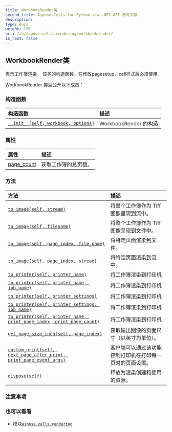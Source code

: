 ```yaml
---
title: WorkbookRender类
second_title: Aspose.Cells for Python via .NET API 参考文献
description:
type: docs
weight: 150
url: /zh/aspose.cells.rendering/workbookrender/
is_root: false
---
```

## WorkbookRender类
表示工作簿渲染。
该类的构造函数，在修改pagesetup、cell样式后必须使用。



WorkbookRender 类型公开以下成员：

### 构造函数
|构造函数|描述|
| :- | :- |
| [`__init__(self, workbook, options)`](/cells/python-net/zh/aspose.cells.rendering/workbookrender/__init__/#aspose.cells.workbook-aspose.cells.rendering.imageorprintoptions) | WorkbookRender 的构造|


### 属性
|属性|描述|
| :- | :- |
| [page_count](/cells/python-net/zh/aspose.cells.rendering/workbookrender/page_count) |获取工作簿的总页数。|


### 方法
|方法|描述|
| :- | :- |
| [`to_image(self, stream)`](/cells/python-net/zh/aspose.cells.rendering/workbookrender/to_image/#io.rawiobase) |将整个工作簿作为 Tiff 图像呈现到流中。|
| [`to_image(self, filename)`](/cells/python-net/zh/aspose.cells.rendering/workbookrender/to_image/#str) |将整个工作簿作为 Tiff 图像呈现到文件中。|
| [`to_image(self, page_index, file_name)`](/cells/python-net/zh/aspose.cells.rendering/workbookrender/to_image/#int-str) |将特定页面渲染到文件。|
| [`to_image(self, page_index, stream)`](/cells/python-net/zh/aspose.cells.rendering/workbookrender/to_image/#int-io.rawiobase) |将特定页面渲染到流中。|
| [`to_printer(self, printer_name)`](/cells/python-net/zh/aspose.cells.rendering/workbookrender/to_printer/#str) |将工作簿渲染到打印机|
| [`to_printer(self, printer_name, job_name)`](/cells/python-net/zh/aspose.cells.rendering/workbookrender/to_printer/#str-str) |将工作簿渲染到打印机|
| [`to_printer(self, printer_settings)`](/cells/python-net/zh/aspose.cells.rendering/workbookrender/to_printer/#aspose.pydrawing.printing.printersettings) |将工作簿渲染到打印机|
| [`to_printer(self, printer_settings, job_name)`](/cells/python-net/zh/aspose.cells.rendering/workbookrender/to_printer/#aspose.pydrawing.printing.printersettings-str) |将工作簿渲染到打印机|
| [`to_printer(self, printer_name, print_page_index, print_page_count)`](/cells/python-net/zh/aspose.cells.rendering/workbookrender/to_printer/#str-int-int) |将工作簿渲染到打印机|
| [`get_page_size_inch(self, page_index)`](/cells/python-net/zh/aspose.cells.rendering/workbookrender/get_page_size_inch/#int) |获取输出图像的页面尺寸（以英寸为单位）。|
| [`custom_print(self, next_page_after_print, print_page_event_args)`](/cells/python-net/zh/aspose.cells.rendering/workbookrender/custom_print/#bool-aspose.pydrawing.printing.printpageeventargs) |客户端可以通过该功能控制打印机在打印每一页时的页面设置。|
| [`dispose(self)`](/cells/python-net/zh/aspose.cells.rendering/workbookrender/dispose/#) |释放为渲染创建和使用的资源。|



### 注意事项



### 也可以看看
* 模块[`aspose.cells.rendering`](..)

